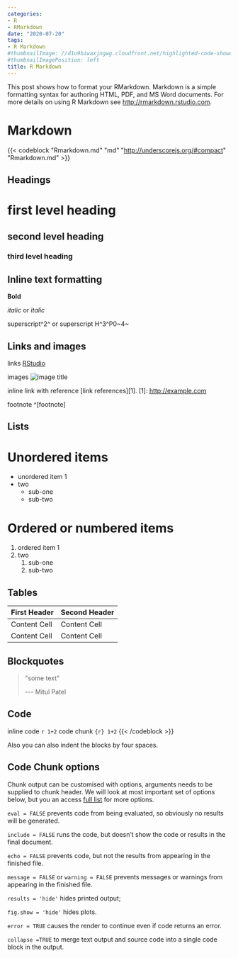 ```yaml
---
categories:
- R
- RMarkdown
date: "2020-07-20"
tags:
- R Markdown
#thumbnailImage: //d1u9biwaxjngwg.cloudfront.net/highlighted-code-showcase/peak-140.jpg
#thumbnailImagePosition: left
title: R Markdown
---
```


 

This post shows how to format your RMarkdown. Markdown is a simple formatting syntax for authoring HTML, PDF, and MS Word documents. For more details on using R Markdown see <http://rmarkdown.rstudio.com>.
<!--more-->

<!-- toc -->

# Markdown

{{< codeblock "Rmarkdown.md" "md" "http://underscorejs.org/#compact" "Rmarkdown.md" >}}

Headings 
------------------------------------
# first level heading

## second level heading

### third level heading

Inline text formatting
------------------------------------
**Bold** 

*italic* or _italic_

superscript^2^ or superscript H^3^P0~4~

Links and images
-------------------------------------

links [RStudio](https://www.rstudio.com)

images ![image title](pathtoimage)

inline link with reference [link references][1].
    [1]: http://example.com

footnote ^[footnote]

Lists
--------------------------------------
# Unordered items
- unordered item 1
- two
    - sub-one
    - sub-two
    
# Ordered or numbered items 
1. ordered item 1
2. two
    1. sub-one
    2. sub-two

Tables 
-----------------------------------------

First Header  | Second Header
------------- | -------------
Content Cell  | Content Cell
Content Cell  | Content Cell

Blockquotes
---------------------------------------
> "some text"
>
> --- Mitul Patel


Code
----------------------------------------
inline code `r 1+2`
code chunk ```{r} 1+2```
{{< /codeblock >}}

Also you can also indent the blocks by four spaces.

## Code Chunk options
Chunk output can be customised with options, arguments needs to be supplied to chunk header. We will look at most important set of options below, but you an access [full list](http://yihui.name/knitr/options/) for more options. 

`eval = FALSE` prevents code from being evaluated, so obviously no results will be generated.

`include = FALSE` runs the code, but doesn’t show the code or results in the final document.

`echo = FALSE` prevents code, but not the results from appearing in the finished file. 

`message = FALSE` or `warning = FALSE` prevents messages or warnings from appearing in the finished file.

`results = 'hide'` hides printed output; 

`fig.show = 'hide'` hides plots.

`error = TRUE` causes the render to continue even if code returns an error. 

`collapse =TRUE` to merge text output and source code into a single code block in the output.
